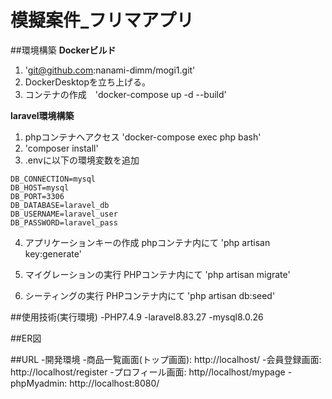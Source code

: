 # 模擬案件_フリマアプリ

##環境構築
**Dockerビルド**
1. 'git@github.com:nanami-dimm/mogi1.git'
2. DockerDesktopを立ち上げる。
3. コンテナの作成　'docker-compose up -d --build'

**laravel環境構築**
1. phpコンテナへアクセス
   'docker-compose exec php bash'
2. 'composer install'
3. .envに以下の環境変数を追加
  ``` text
DB_CONNECTION=mysql
DB_HOST=mysql
DB_PORT=3306
DB_DATABASE=laravel_db
DB_USERNAME=laravel_user
DB_PASSWORD=laravel_pass
```
4. アプリケーションキーの作成
   phpコンテナ内にて
   'php artisan key:generate'

5. マイグレーションの実行
   PHPコンテナ内にて
   'php artisan migrate'

6. シーティングの実行
   PHPコンテナ内にて
   'php artisan db:seed'

##使用技術(実行環境)
-PHP7.4.9
-laravel8.83.27
-mysql8.0.26

##ER図

##URL
-開発環境
-商品一覧画面(トップ画面): http://localhost/
-会員登録画面: http://localhost/register
-プロフィール画面: http//localhost/mypage
-phpMyadmin: http://localhost:8080/

